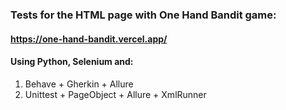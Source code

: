 ### Tests for the HTML page with One Hand Bandit game:
#### https://one-hand-bandit.vercel.app/
#### Using Python, Selenium and:
1. Behave + Gherkin + Allure
2. Unittest + PageObject + Allure + XmlRunner